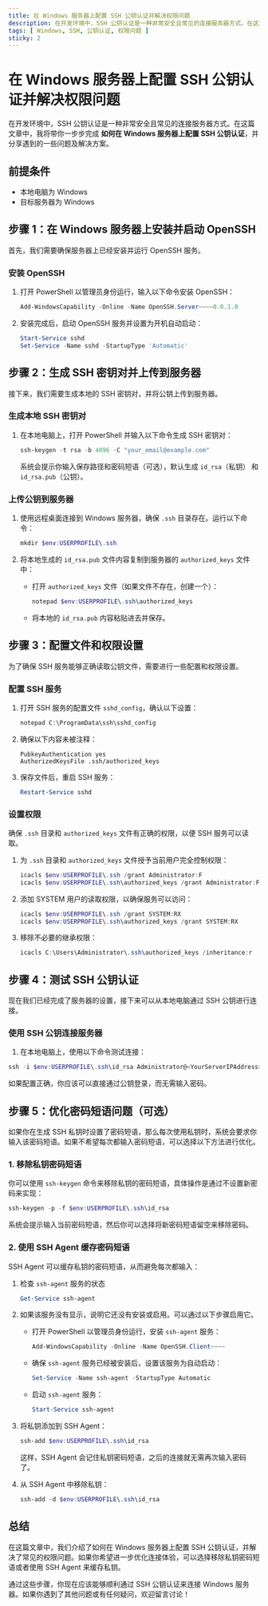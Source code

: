 ```yaml
---
title: 在 Windows 服务器上配置 SSH 公钥认证并解决权限问题
description: 在开发环境中，SSH 公钥认证是一种非常安全且常见的连接服务器方式。在这篇文章中，我将带你一步步完成 如何在 Windows 服务器上配置 SSH 公钥认证，并分享遇到的一些问题及解决方案。
tags: [ Windows, SSH, 公钥认证, 权限问题 ]
sticky: 2
---
```


# 在 Windows 服务器上配置 SSH 公钥认证并解决权限问题

在开发环境中，SSH 公钥认证是一种非常安全且常见的连接服务器方式。在这篇文章中，我将带你一步步完成 **如何在 Windows 服务器上配置
SSH 公钥认证**，并分享遇到的一些问题及解决方案。

## 前提条件

- 本地电脑为 Windows
- 目标服务器为 Windows

## 步骤 1：在 Windows 服务器上安装并启动 OpenSSH

首先，我们需要确保服务器上已经安装并运行 OpenSSH 服务。

### 安装 OpenSSH

1. 打开 PowerShell 以管理员身份运行，输入以下命令安装 OpenSSH：

   ```powershell
   Add-WindowsCapability -Online -Name OpenSSH.Server~~~~0.0.1.0
   ```

2. 安装完成后，启动 OpenSSH 服务并设置为开机自动启动：
   ```powershell
   Start-Service sshd
   Set-Service -Name sshd -StartupType 'Automatic'
   ```

## 步骤 2：生成 SSH 密钥对并上传到服务器

接下来，我们需要生成本地的 SSH 密钥对，并将公钥上传到服务器。

### 生成本地 SSH 密钥对

1. 在本地电脑上，打开 PowerShell 并输入以下命令生成 SSH 密钥对：
   ```powershell
   ssh-keygen -t rsa -b 4096 -C "your_email@example.com"
   ```
   系统会提示你输入保存路径和密码短语（可选），默认生成 `id_rsa`（私钥） 和 `id_rsa.pub`（公钥）。

### 上传公钥到服务器

1. 使用远程桌面连接到 Windows 服务器，确保 `.ssh` 目录存在。运行以下命令：
   ```powershell
   mkdir $env:USERPROFILE\.ssh
   ```

2. 将本地生成的 `id_rsa.pub` 文件内容复制到服务器的 `authorized_keys` 文件中：
    - 打开 `authorized_keys` 文件（如果文件不存在，创建一个）：
      ```powershell
      notepad $env:USERPROFILE\.ssh\authorized_keys
      ```
    - 将本地的 `id_rsa.pub` 内容粘贴进去并保存。

## 步骤 3：配置文件和权限设置

为了确保 SSH 服务能够正确读取公钥文件，需要进行一些配置和权限设置。

### 配置 SSH 服务

1. 打开 SSH 服务的配置文件 `sshd_config`，确认以下设置：
   ```powershell
   notepad C:\ProgramData\ssh\sshd_config
   ```

2. 确保以下内容未被注释：
   ```plaintext
   PubkeyAuthentication yes
   AuthorizedKeysFile .ssh/authorized_keys
   ```

3. 保存文件后，重启 SSH 服务：
   ```powershell
   Restart-Service sshd
   ```

### 设置权限

确保 `.ssh` 目录和 `authorized_keys` 文件有正确的权限，以便 SSH 服务可以读取。

1. 为 `.ssh` 目录和 `authorized_keys` 文件授予当前用户完全控制权限：
   ```powershell
   icacls $env:USERPROFILE\.ssh /grant Administrator:F
   icacls $env:USERPROFILE\.ssh\authorized_keys /grant Administrator:F
   ```

2. 添加 SYSTEM 用户的读取权限，以确保服务可以访问：
   ```powershell
   icacls $env:USERPROFILE\.ssh /grant SYSTEM:RX
   icacls $env:USERPROFILE\.ssh\authorized_keys /grant SYSTEM:RX
   ```

3. 移除不必要的继承权限：
   ```powershell
   icacls C:\Users\Administrator\.ssh\authorized_keys /inheritance:r
   ```

## 步骤 4：测试 SSH 公钥认证

现在我们已经完成了服务器的设置，接下来可以从本地电脑通过 SSH 公钥进行连接。

### 使用 SSH 公钥连接服务器

1. 在本地电脑上，使用以下命令测试连接：

```powershell
ssh -i $env:USERPROFILE\.ssh\id_rsa Administrator@<YourServerIPAddress>
```

如果配置正确，你应该可以直接通过公钥登录，而无需输入密码。

## 步骤 5：优化密码短语问题（可选）

如果你在生成 SSH 私钥时设置了密码短语，那么每次使用私钥时，系统会要求你输入该密码短语。如果不希望每次都输入密码短语，可以选择以下方法进行优化。

### 1. 移除私钥密码短语

你可以使用 `ssh-keygen` 命令来移除私钥的密码短语，具体操作是通过不设置新密码来实现：

```powershell
ssh-keygen -p -f $env:USERPROFILE\.ssh\id_rsa
```

系统会提示输入当前密码短语，然后你可以选择将新密码短语留空来移除密码。

### 2. 使用 SSH Agent 缓存密码短语

SSH Agent 可以缓存私钥的密码短语，从而避免每次都输入：

1. 检查 `ssh-agent` 服务的状态
    ```powershell
    Get-Service ssh-agent
    ``` 

2. 如果该服务没有显示，说明它还没有安装或启用。可以通过以下步骤启用它。
    - 打开 PowerShell 以管理员身份运行，安装 `ssh-agent` 服务：
      ```powershell
      Add-WindowsCapability -Online -Name OpenSSH.Client~~~~
      ``` 
      
    - 确保 `ssh-agent` 服务已经被安装后，设置该服务为自动启动：
      ```powershell
      Set-Service -Name ssh-agent -StartupType Automatic
      ```
     
    - 启动 `ssh-agent` 服务：
      ```powershell
      Start-Service ssh-agent
      ```

3. 将私钥添加到 SSH Agent：
    ```powershell
    ssh-add $env:USERPROFILE\.ssh\id_rsa
    ```
   
   这样，SSH Agent 会记住私钥密码短语，之后的连接就无需再次输入密码了。   

4. 从 SSH Agent 中移除私钥：
    ```powershell
    ssh-add -d $env:USERPROFILE\.ssh\id_rsa
    ```



## 总结

在这篇文章中，我们介绍了如何在 Windows 服务器上配置 SSH 公钥认证，并解决了常见的权限问题。如果你希望进一步优化连接体验，可以选择移除私钥密码短语或者使用
SSH Agent 来缓存私钥。

通过这些步骤，你现在应该能够顺利通过 SSH 公钥认证来连接 Windows 服务器。如果你遇到了其他问题或有任何疑问，欢迎留言讨论！



